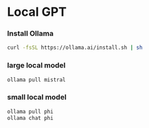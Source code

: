 # Local GPT

### Install Ollama

```bash
curl -fsSL https://ollama.ai/install.sh | sh

```


### large local model  

```bash
ollama pull mistral

```


### small local model  

```bash
ollama pull phi
ollama chat phi

```

